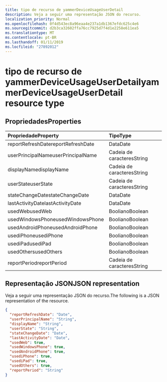 ```yaml
---
title: tipo de recurso de yammerDeviceUsageUserDetail
description: Veja a seguir uma representação JSON do recurso.
localization_priority: Normal
ms.openlocfilehash: 0f4d543ec8a96eaa4e237a1db1367efdc625c4e6
ms.sourcegitcommit: d2b3ca32602ffa76cc7925d7f4d1e2258e611ea5
ms.translationtype: MT
ms.contentlocale: pt-BR
ms.lasthandoff: 01/11/2019
ms.locfileid: "27892012"
---
```

# <a name="yammerdeviceusageuserdetail-resource-type"></a><span data-ttu-id="8c103-103">tipo de recurso de yammerDeviceUsageUserDetail</span><span class="sxs-lookup"><span data-stu-id="8c103-103">yammerDeviceUsageUserDetail resource type</span></span>

## <a name="properties"></a><span data-ttu-id="8c103-104">Propriedades</span><span class="sxs-lookup"><span data-stu-id="8c103-104">Properties</span></span>

| <span data-ttu-id="8c103-105">Propriedade</span><span class="sxs-lookup"><span data-stu-id="8c103-105">Property</span></span>          | <span data-ttu-id="8c103-106">Tipo</span><span class="sxs-lookup"><span data-stu-id="8c103-106">Type</span></span>    |
| :---------------- | :------ |
| <span data-ttu-id="8c103-107">reportRefreshDate</span><span class="sxs-lookup"><span data-stu-id="8c103-107">reportRefreshDate</span></span> | <span data-ttu-id="8c103-108">Data</span><span class="sxs-lookup"><span data-stu-id="8c103-108">Date</span></span>    |
| <span data-ttu-id="8c103-109">userPrincipalName</span><span class="sxs-lookup"><span data-stu-id="8c103-109">userPrincipalName</span></span> | <span data-ttu-id="8c103-110">Cadeia de caracteres</span><span class="sxs-lookup"><span data-stu-id="8c103-110">String</span></span>  |
| <span data-ttu-id="8c103-111">displayName</span><span class="sxs-lookup"><span data-stu-id="8c103-111">displayName</span></span>       | <span data-ttu-id="8c103-112">Cadeia de caracteres</span><span class="sxs-lookup"><span data-stu-id="8c103-112">String</span></span>  |
| <span data-ttu-id="8c103-113">userState</span><span class="sxs-lookup"><span data-stu-id="8c103-113">userState</span></span>         | <span data-ttu-id="8c103-114">Cadeia de caracteres</span><span class="sxs-lookup"><span data-stu-id="8c103-114">String</span></span>  |
| <span data-ttu-id="8c103-115">stateChangeDate</span><span class="sxs-lookup"><span data-stu-id="8c103-115">stateChangeDate</span></span>   | <span data-ttu-id="8c103-116">Data</span><span class="sxs-lookup"><span data-stu-id="8c103-116">Date</span></span>    |
| <span data-ttu-id="8c103-117">lastActivityDate</span><span class="sxs-lookup"><span data-stu-id="8c103-117">lastActivityDate</span></span>  | <span data-ttu-id="8c103-118">Data</span><span class="sxs-lookup"><span data-stu-id="8c103-118">Date</span></span>    |
| <span data-ttu-id="8c103-119">usedWeb</span><span class="sxs-lookup"><span data-stu-id="8c103-119">usedWeb</span></span>           | <span data-ttu-id="8c103-120">Booliano</span><span class="sxs-lookup"><span data-stu-id="8c103-120">Boolean</span></span> |
| <span data-ttu-id="8c103-121">usedWindowsPhone</span><span class="sxs-lookup"><span data-stu-id="8c103-121">usedWindowsPhone</span></span>  | <span data-ttu-id="8c103-122">Booliano</span><span class="sxs-lookup"><span data-stu-id="8c103-122">Boolean</span></span> |
| <span data-ttu-id="8c103-123">usedAndroidPhone</span><span class="sxs-lookup"><span data-stu-id="8c103-123">usedAndroidPhone</span></span>  | <span data-ttu-id="8c103-124">Booliano</span><span class="sxs-lookup"><span data-stu-id="8c103-124">Boolean</span></span> |
| <span data-ttu-id="8c103-125">usediPhone</span><span class="sxs-lookup"><span data-stu-id="8c103-125">usediPhone</span></span>        | <span data-ttu-id="8c103-126">Booliano</span><span class="sxs-lookup"><span data-stu-id="8c103-126">Boolean</span></span> |
| <span data-ttu-id="8c103-127">usediPad</span><span class="sxs-lookup"><span data-stu-id="8c103-127">usediPad</span></span>          | <span data-ttu-id="8c103-128">Booliano</span><span class="sxs-lookup"><span data-stu-id="8c103-128">Boolean</span></span> |
| <span data-ttu-id="8c103-129">usedOthers</span><span class="sxs-lookup"><span data-stu-id="8c103-129">usedOthers</span></span>        | <span data-ttu-id="8c103-130">Booliano</span><span class="sxs-lookup"><span data-stu-id="8c103-130">Boolean</span></span> |
| <span data-ttu-id="8c103-131">reportPeriod</span><span class="sxs-lookup"><span data-stu-id="8c103-131">reportPeriod</span></span>      | <span data-ttu-id="8c103-132">Cadeia de caracteres</span><span class="sxs-lookup"><span data-stu-id="8c103-132">String</span></span>  |

## <a name="json-representation"></a><span data-ttu-id="8c103-133">Representação JSON</span><span class="sxs-lookup"><span data-stu-id="8c103-133">JSON representation</span></span>

<span data-ttu-id="8c103-134">Veja a seguir uma representação JSON do recurso.</span><span class="sxs-lookup"><span data-stu-id="8c103-134">The following is a JSON representation of the resource.</span></span>

<!-- {
  "blockType": "resource",
  "@odata.type": "microsoft.graph.yammerDeviceUsageUserDetail"
} -->

```json
{
  "reportRefreshDate": "Date", 
  "userPrincipalName": "String", 
  "displayName": "String", 
  "userState": "String", 
  "stateChangeDate": "Date", 
  "lastActivityDate": "Date", 
  "usedWeb": true, 
  "usedWindowsPhone": true, 
  "usedAndroidPhone": true, 
  "usediPhone": true, 
  "usediPad": true, 
  "usedOthers": true, 
  "reportPeriod": "String"
}
```

